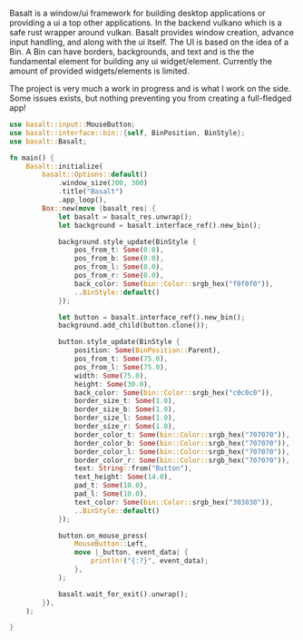 Basalt is a window/ui framework for building desktop applications or providing a ui a top other applications. In the backend vulkano which is a safe rust wrapper around vulkan. Basalt provides window creation, advance input handling, and along with the ui itself. The UI is based on the idea of a Bin. A Bin can have borders, backgrounds, and text and is the the fundamental element for building any ui widget/element. Currently the amount of provided widgets/elements is limited.

The project is very much a work in progress and is what I work on the side. Some issues exists, but nothing preventing you from creating a full-fledged app!

```rust
use basalt::input::MouseButton;
use basalt::interface::bin::{self, BinPosition, BinStyle};
use basalt::Basalt;

fn main() {
	Basalt::initialize(
		basalt::Options::default()
			.window_size(300, 300)
			.title("Basalt")
			.app_loop(),
		Box::new(move |basalt_res| {
			let basalt = basalt_res.unwrap();
			let background = basalt.interface_ref().new_bin();

			background.style_update(BinStyle {
				pos_from_t: Some(0.0),
				pos_from_b: Some(0.0),
				pos_from_l: Some(0.0),
				pos_from_r: Some(0.0),
				back_color: Some(bin::Color::srgb_hex("f0f0f0")),
				..BinStyle::default()
			});

			let button = basalt.interface_ref().new_bin();
			background.add_child(button.clone());

			button.style_update(BinStyle {
				position: Some(BinPosition::Parent),
				pos_from_t: Some(75.0),
				pos_from_l: Some(75.0),
				width: Some(75.0),
				height: Some(30.0),
				back_color: Some(bin::Color::srgb_hex("c0c0c0")),
				border_size_t: Some(1.0),
				border_size_b: Some(1.0),
				border_size_l: Some(1.0),
				border_size_r: Some(1.0),
				border_color_t: Some(bin::Color::srgb_hex("707070")),
				border_color_b: Some(bin::Color::srgb_hex("707070")),
				border_color_l: Some(bin::Color::srgb_hex("707070")),
				border_color_r: Some(bin::Color::srgb_hex("707070")),
				text: String::from("Button"),
				text_height: Some(14.0),
				pad_t: Some(10.0),
				pad_l: Some(10.0),
				text_color: Some(bin::Color::srgb_hex("303030")),
				..BinStyle::default()
			});

			button.on_mouse_press(
				MouseButton::Left,
				move |_button, event_data| {
					println!("{:?}", event_data);
				},
			);

			basalt.wait_for_exit().unwrap();
		}),
	);

}
```
